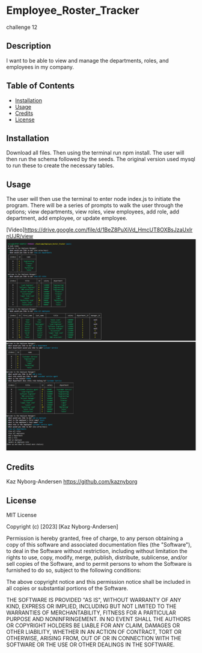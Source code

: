 # Employee_Roster_Tracker
challenge 12

## Description

I want to be able to view and manage the departments, roles, and employees in my company.

## Table of Contents 

- [Installation](#installation)
- [Usage](#usage)
- [Credits](#credits)
- [License](#license)

## Installation

Download all files. Then using the terminal run npm install. The user will then run the schema followed by the seeds. The original version 
used mysql to run these to create the necessary tables. 

## Usage

The user will then use the terminal to enter node index.js to initiate the program. There will be a series of prompts to walk the user 
through the options; view departments, view roles, view employees, add role, add department, add employee, or update employee.

[Video]https://drive.google.com/file/d/1BeZ8PuXiVd_HmcUT8OXBsJzaUxlrnUJR/view 
![program startup](./assets/images/01.png)
![program execution](./assets/images/02.png)

## Credits

Kaz Nyborg-Andersen https://github.com/kaznyborg 

## License

MIT License

Copyright (c) [2023] [Kaz Nyborg-Andersen]

Permission is hereby granted, free of charge, to any person obtaining a copy
of this software and associated documentation files (the "Software"), to deal
in the Software without restriction, including without limitation the rights
to use, copy, modify, merge, publish, distribute, sublicense, and/or sell
copies of the Software, and to permit persons to whom the Software is
furnished to do so, subject to the following conditions:

The above copyright notice and this permission notice shall be included in all
copies or substantial portions of the Software.

THE SOFTWARE IS PROVIDED "AS IS", WITHOUT WARRANTY OF ANY KIND, EXPRESS OR
IMPLIED, INCLUDING BUT NOT LIMITED TO THE WARRANTIES OF MERCHANTABILITY,
FITNESS FOR A PARTICULAR PURPOSE AND NONINFRINGEMENT. IN NO EVENT SHALL THE
AUTHORS OR COPYRIGHT HOLDERS BE LIABLE FOR ANY CLAIM, DAMAGES OR OTHER
LIABILITY, WHETHER IN AN ACTION OF CONTRACT, TORT OR OTHERWISE, ARISING FROM,
OUT OF OR IN CONNECTION WITH THE SOFTWARE OR THE USE OR OTHER DEALINGS IN THE
SOFTWARE.